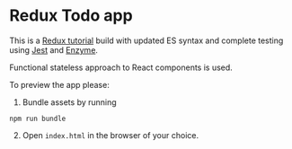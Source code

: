 # Redux Todo app
This is a [Redux tutorial](https://redux.js.org/basics/exampletodolist) build with updated ES syntax and complete testing using [Jest](https://jestjs.io/) and [Enzyme](https://airbnb.io/enzyme/docs/api/).

Functional stateless approach to React components is used.

To preview the app please:
1. Bundle assets by running
```
npm run bundle
```
2. Open `index.html` in the browser of your choice.